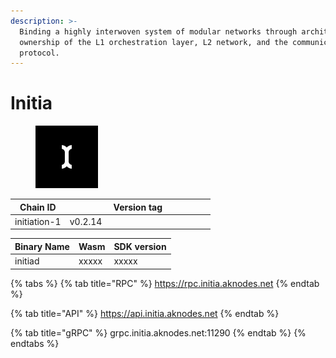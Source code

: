 ```yaml
---
description: >-
  Binding a highly interwoven system of modular networks through architectural
  ownership of the L1 orchestration layer, L2 network, and the communication
  protocol.
---
```


# Initia



<figure><img src="../.gitbook/assets/ayyW6i94_400x400.jpg" alt="" width="100"><figcaption></figcaption></figure>





<table><thead><tr><th>Chain ID</th><th width="218.33333333333331">Version tag</th></tr></thead><tbody><tr><td>initiation-1 </td><td>v0.2.14</td></tr></tbody></table>



| Binary Name | Wasm  | SDK version |
| ----------- | ----- | ----------- |
| initiad     | xxxxx | xxxxx       |

{% tabs %}
{% tab title="RPC" %}
https://rpc.initia.aknodes.net
{% endtab %}

{% tab title="API" %}
https://api.initia.aknodes.net
{% endtab %}

{% tab title="gRPC" %}
grpc.initia.aknodes.net:11290
{% endtab %}
{% endtabs %}
